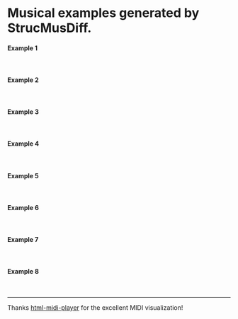 # Musical examples generated by StrucMusDiff.

#### Example 1
<div>
<midi-visualizer type="piano-roll" id="mainVisualizer" src="https://tayjsl97.github.io/demos/tmm2/1.mid"></midi-visualizer>
<midi-player src="https://tayjsl97.github.io/demos/tmm2/1.mid" sound-font visualizer="#mainVisualizer" id="mainPlayer">
</midi-player>
</div>
<br>

#### Example 2

<div>
<midi-visualizer type="piano-roll" id="mainVisualizer1" src="https://tayjsl97.github.io/demos/tmm_music/m1.mid"></midi-visualizer>
<midi-player src="https://tayjsl97.github.io/demos/tmm_music/m1.mid" sound-font visualizer="#mainVisualizer1" id="mainPlayer">
</midi-player>
</div>
<br>



#### Example 3

<div>
<midi-visualizer type="piano-roll" id="mainVisualizer2" src="https://tayjsl97.github.io/demos/tmm_music/m2.mid"></midi-visualizer>
<midi-player src="https://tayjsl97.github.io/demos/tmm_music/m2.mid" sound-font visualizer="#mainVisualizer2" id="mainPlayer">
</midi-player>
</div>
<br>


#### Example 4

<div>
<midi-visualizer type="piano-roll" id="mainVisualizer3" src="https://tayjsl97.github.io/demos/tmm_music/m3.mid"></midi-visualizer>
<midi-player src="https://tayjsl97.github.io/demos/tmm_music/m3.mid" sound-font visualizer="#mainVisualizer3" id="mainPlayer">
</midi-player>
</div>
<br>


#### Example 5

<div>
<midi-visualizer type="piano-roll" id="mainVisualizer4" src="https://tayjsl97.github.io/demos/tmm_music/m4.mid"></midi-visualizer>
<midi-player src="https://tayjsl97.github.io/demos/tmm_music/m4.mid" sound-font visualizer="#mainVisualizer4" id="mainPlayer">
</midi-player>
</div>
<br>


#### Example 6

<div>
<midi-visualizer type="piano-roll" id="mainVisualizer5" src="https://tayjsl97.github.io/demos/tmm_music/m5.mid"></midi-visualizer>
<midi-player src="https://tayjsl97.github.io/demos/tmm_music/m5.mid" sound-font visualizer="#mainVisualizer5" id="mainPlayer">
</midi-player>
</div>
<br>


#### Example 7

<div>
<midi-visualizer type="piano-roll" id="mainVisualizer6" src="https://tayjsl97.github.io/demos/tmm_music/m6.mid"></midi-visualizer>
<midi-player src="https://tayjsl97.github.io/demos/tmm_music/m6.mid" sound-font visualizer="#mainVisualizer6" id="mainPlayer">
</midi-player>
</div>
<br>


#### Example 8

<div>
<midi-visualizer type="piano-roll" id="mainVisualizer7" src="https://tayjsl97.github.io/demos/tmm_music/m7.mid"></midi-visualizer>
<midi-player src="https://tayjsl97.github.io/demos/tmm_music/m7.mid" sound-font visualizer="#mainVisualizer7" id="mainPlayer">
</midi-player>
</div>
<br>

---
Thanks [html-midi-player](https://cifkao.github.io/html-midi-player/) for the excellent MIDI visualization!


